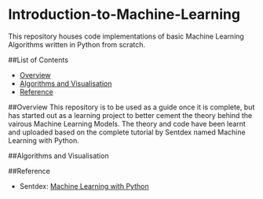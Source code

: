 # Introduction-to-Machine-Learning

This repository houses code implementations of basic Machine Learning Algorithms written in Python from scratch.

##List of Contents
- [Overview](#Overview)
- [Algorithms and Visualisation](#Algorithms-and-Visualisation)
- [Reference](#Reference)

##Overview
This repository is to be used as a guide once it is complete, but has started out as a learning project to better cement the theory behind the vairous Machine Learning Models. The theory and code have been learnt and uploaded based on the complete tutorial by Sentdex named Machine Learning with Python.

##Algorithms and Visualisation

##Reference
- Sentdex: [Machine Learning with Python](https://youtube.com/playlist?list=PLQVvvaa0QuDfKTOs3Keq_kaG2P55YRn5v)
